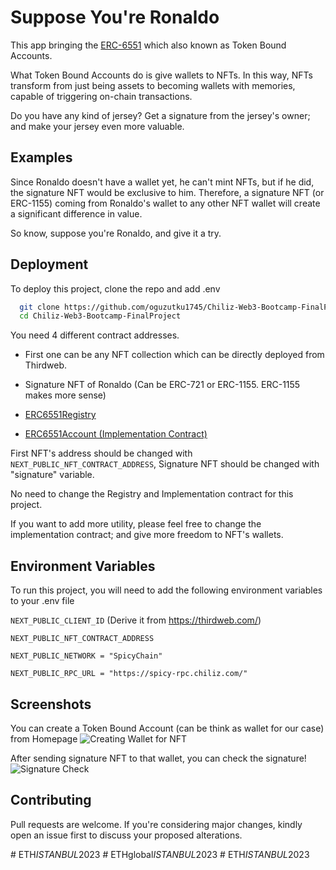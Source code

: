
# Suppose You're Ronaldo

This app bringing the [ERC-6551](https://eips.ethereum.org/EIPS/eip-6551) which also known as Token Bound Accounts.

What Token Bound Accounts do is give wallets to NFTs. In this way, NFTs transform from just being assets to becoming wallets with memories, capable of triggering on-chain transactions.

Do you have any kind of jersey? Get a signature from the jersey's owner; and make your jersey even more valuable.



## Examples

Since Ronaldo doesn't have a wallet yet, he can't mint NFTs, but if he did, the signature NFT would be exclusive to him. Therefore, a signature NFT (or ERC-1155) coming from Ronaldo's wallet to any other NFT wallet will create a significant difference in value.

So know, suppose you're Ronaldo, and give it a try.


## Deployment

To deploy this project, clone the repo and add .env

```bash
  git clone https://github.com/oguzutku1745/Chiliz-Web3-Bootcamp-FinalProject/
  cd Chiliz-Web3-Bootcamp-FinalProject
```

You need 4 different contract addresses. 
- First one can be any NFT collection which can be directly deployed from Thirdweb.

- Signature NFT of Ronaldo (Can be ERC-721 or ERC-1155. ERC-1155 makes more sense)

- [ERC6551Registry](https://spicy-explorer.chiliz.com/address/0x55942f237C32dFEc9F04a82ef0C2b0671565a8Ee/contracts#address-tabs)

- [ERC6551Account (Implementation Contract)](https://spicy-explorer.chiliz.com/address/0x6A7eA5d2851939e367b31b96aD60EBE6B49B6E9b/contracts#address-tabs)

First NFT's address should be changed with `NEXT_PUBLIC_NFT_CONTRACT_ADDRESS`, Signature NFT should be changed with "signature" variable.

No need to change the Registry and Implementation contract for this project.

If you want to add more utility, please feel free to change the implementation contract; and give more freedom to NFT's wallets.

## Environment Variables

To run this project, you will need to add the following environment variables to your .env file

`NEXT_PUBLIC_CLIENT_ID` (Derive it from https://thirdweb.com/)

`NEXT_PUBLIC_NFT_CONTRACT_ADDRESS `

`NEXT_PUBLIC_NETWORK = "SpicyChain"`

`NEXT_PUBLIC_RPC_URL = "https://spicy-rpc.chiliz.com/"`


## Screenshots

You can create a Token Bound Account (can be think as wallet for our case) from Homepage
![Creating Wallet for NFT](https://i.imgur.com/vOciD4v.png)

After sending signature NFT to that wallet, you can check the signature!
![Signature Check](https://i.imgur.com/CsazSb9.png)



## Contributing

Pull requests are welcome. If you're considering major changes, kindly open an issue first to discuss your proposed alterations.

#   E T H _ I S T A N B U L _ 2 0 2 3  
 #   E T H g l o b a l _ I S T A N B U L _ 2 0 2 3  
 #   E T H _ I S T A N B U L _ 2 0 2 3  
 